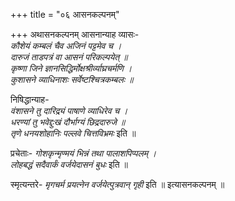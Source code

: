 +++
title = "०६ आसनकल्पनम्"

+++
अथासनकल्पनम्
आसनान्याह व्यासः-  
*कौशेयं कम्बलं चैव अजिनं पट्टमेव च ।  
दारुजं ताडपत्रं वा आसनं परिकल्पयेत् ॥  
कृष्णा जिने ज्ञानसिद्धिर्मोक्षश्रीर्व्याघ्रचर्मणि ।  
कुशासने व्याधिनाशः सर्वेष्टश्चित्रकम्बलः ॥*  

निषिद्धान्याह-  
*वंशासने तु दारिद्र्यं पाषाणे व्याधिरेव च ।  
धरण्यां तु भवेद्दुःखं दौर्भाग्यं छिद्रदारुजे ॥  
तृणे धनयशोहानिः पल्लवे चित्तविभ्रमः* इति ॥

प्रचेताः- 
*गोशकृन्मृण्मयं भिन्नं तथा पालाशपिप्पलम् ।  
लोहबद्धं सदैवार्कं वर्जयेदासनं बुधः* इति ॥ 
 
स्मृत्यन्तरे- *मृगचर्म प्रयत्नेन वर्जयेत्पुत्रवान् गृही* इति ॥ इत्यासनकल्पनम् ॥

